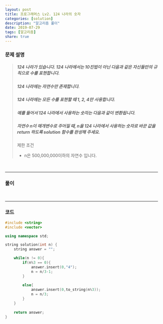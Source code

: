 ```yaml
---
layout: post
title: 프로그래머스 Lv2. 124 나라의 숫자
categories: [solution]
description: "알고리즘 풀이"
date: 2019-07-29
tags: [알고리즘]
share: true
---
```


### 문제 설명
> ##### 124 나라가 있습니다. 124 나라에서는 10진법이 아닌 다음과 같은 자신들만의 규칙으로 수를 표현합니다.
> ##### 124 나라에는 자연수만 존재합니다.
> ##### 124 나라에는 모든 수를 표현할 때 1, 2, 4만 사용합니다.
> ##### 예를 들어서 124 나라에서 사용하는 숫자는 다음과 같이 변환됩니다.
> ##### 자연수 n이 매개변수로 주어질 때, n을 124 나라에서 사용하는 숫자로 바꾼 값을 return 하도록 solution 함수를 완성해 주세요.
> 
> 제한 조건
> * n은 500,000,000이하의 자연수 입니다.

<br>

- - -

### 풀이

<br>

- - -

### 코드
```cpp
#include <string>
#include <vector>

using namespace std;

string solution(int n) {
    string answer = "";

    while(n != 0){
        if(n%3 == 0){            
            answer.insert(0,"4");
            n = n/3-1;
        }
        
        else{
            answer.insert(0,to_string(n%3));
            n = n/3;            
        }
    }
        
    return answer;
}
```
